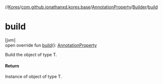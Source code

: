 //[Kores](../../../../index.md)/[com.github.jonathanxd.kores.base](../../index.md)/[AnnotationProperty](../index.md)/[Builder](index.md)/[build](build.md)

# build

[jvm]\
open override fun [build](build.md)(): [AnnotationProperty](../index.md)

Build the object of type T.

#### Return

Instance of object of type T.
